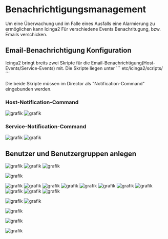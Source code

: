 # Benachrichtigungsmanagement 
Um eine Überwachung und im Falle eines Ausfalls eine Alarmierung zu ermöglichen kann Icinga2 Für verschiedene Events Benachritugung, bzw. Emails verschicken.

## Email-Benachrichtigung Konfiguration
Icinga2 bringt breits zwei Skripte für die Email-Benachrichtigung(Host-Events/Service-Events) mit.
Die Skripte liegen unter ´´´ etc/icinga2/scripts/ ´´´

Die beide Skripte müssen im Director als "Notification-Command" eingebunden werden.
### Host-Notification-Command
![grafik](https://user-images.githubusercontent.com/64025827/120031897-bc30aa80-bff9-11eb-8fab-8c178f1b0e9a.png)
![grafik](https://user-images.githubusercontent.com/64025827/120031969-d10d3e00-bff9-11eb-85d3-ac471cf97e9e.png)
### Service-Notification-Command
![grafik](https://user-images.githubusercontent.com/64025827/120032211-25182280-bffa-11eb-9f7f-6c987c022dba.png)
![grafik](https://user-images.githubusercontent.com/64025827/120032229-2d705d80-bffa-11eb-89ef-56d17790ffa1.png)

## Benutzer und Benutzergruppen anlegen
![grafik](https://user-images.githubusercontent.com/64025827/120070535-50971d80-c08b-11eb-9285-ab8f96a04484.png)
![grafik](https://user-images.githubusercontent.com/64025827/120070576-81775280-c08b-11eb-9fed-09daebb9d0b8.png)
![grafik](https://user-images.githubusercontent.com/64025827/120070681-082c2f80-c08c-11eb-858f-90402b2b0524.png)


![grafik](https://user-images.githubusercontent.com/64025827/120806027-a9146200-c546-11eb-8a1e-0c09314512dd.png)

![grafik](https://user-images.githubusercontent.com/64025827/120806924-b5e58580-c547-11eb-87cb-37c4799bdd33.png)
![grafik](https://user-images.githubusercontent.com/64025827/120807443-3c9a6280-c548-11eb-920d-da1274fdec60.png)
![grafik](https://user-images.githubusercontent.com/64025827/120812524-58543780-c54d-11eb-9a4d-1a1da5c436f3.png)
![grafik](https://user-images.githubusercontent.com/64025827/120812822-a406e100-c54d-11eb-9b55-284a4a964eb5.png)
![grafik](https://user-images.githubusercontent.com/64025827/120818579-0adac900-c553-11eb-8f1d-a2256a212dcf.png)
![grafik](https://user-images.githubusercontent.com/64025827/120819796-34e0bb00-c554-11eb-8cbf-8ea519774ff6.png)
![grafik](https://user-images.githubusercontent.com/64025827/120820930-45456580-c555-11eb-8e16-ba6cb9654673.png)
![grafik](https://user-images.githubusercontent.com/64025827/120822122-62c6ff00-c556-11eb-92d1-33812aa85a73.png)
![grafik](https://user-images.githubusercontent.com/64025827/120822133-65295900-c556-11eb-8b52-500074ccffac.png)
![grafik](https://user-images.githubusercontent.com/64025827/120822580-db2dc000-c556-11eb-8d39-07b9218dfc44.png)
![grafik](https://user-images.githubusercontent.com/64025827/120822825-18924d80-c557-11eb-88a9-d5ed71e9ffd6.png)

![grafik](https://user-images.githubusercontent.com/64025827/120826055-55137880-c55a-11eb-97f7-f6418c67dd20.png)
![grafik](https://user-images.githubusercontent.com/64025827/120891904-66688d80-c60b-11eb-91ed-0541ee7f33e2.png)

![grafik](https://user-images.githubusercontent.com/64025827/120892191-505bcc80-c60d-11eb-8680-b6283a1f1b27.png)

![grafik](https://user-images.githubusercontent.com/64025827/120892218-7c774d80-c60d-11eb-95b2-bd65168949c0.png)

![grafik](https://user-images.githubusercontent.com/64025827/120892419-7a61be80-c60e-11eb-9b07-bbbb2002364d.png)


